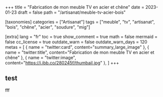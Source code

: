 +++
title = "Fabrication de mon meuble TV en acier et chêne"
date = 2023-01-23
draft = false
path = "/artisanat/meuble-tv-acier-bois"

[taxonomies]
categories = ["Artisanat"]
tags = ["meuble", "tv", "artisanat", "bois", "chêne", "acier", "soudure", "mig"]

[extra]
lang = "fr"
toc = true
show_comment = true
math = false
mermaid = false
cc_license = true
outdate_warn = false
outdate_warn_days = 120
metas = [
    { name = "twitter:card", content="summary_large_image" },
    { name = "twitter:title", content="Fabrication de mon meuble TV en acier et chêne" },
    { name = "twitter:image", content="https://i.ibb.co/280245f/thumbail.jpg" },
]
+++

## test

fff
